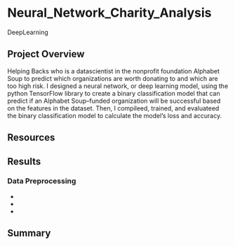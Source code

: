 # Neural_Network_Charity_Analysis
DeepLearning

## Project Overview

Helping Backs who is a datascientist in the nonprofit foundation Alphabet Soup to predict which organizations are worth donating to and which are too high risk. I designed a neural network, or deep learning model, using the python TensorFlow library to create a binary classification model that can predict if an Alphabet Soup–funded organization will be successful based on the features in the dataset. Then, I compileed, trained, and evaluateed the binary classification model to calculate the model’s loss and accuracy.


## Resources

## Results

### Data Preprocessing

  - 
  - 
  - 

## Summary
